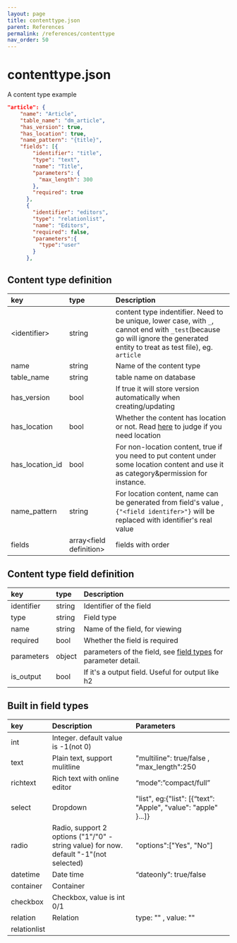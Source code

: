 ```yaml
---
layout: page
title: contenttype.json
parent: References
permalink: /references/contenttype
nav_order: 50
---
```

# contenttype.json

A content type example
```json
"article": {
    "name": "Article",
    "table_name": "dm_article",
    "has_version": true,
    "has_location": true,
    "name_pattern": "{title}",
    "fields": [{
        "identifier": "title",
        "type": "text",
        "name": "Title",
        "parameters": {
          "max_length": 300
        },
        "required": true
      },
      {
        "identifier": "editors",
        "type": "relationlist",
        "name": "Editors",
        "required": false,
        "parameters":{
          "type":"user"
        }
      },
```

## Content type definition

| key      | type  | Description       
|:---------|:----|:---------------------|
| \<identifier\>   | string     | content type indentifier. Need to be unique, lower case, with `_`, cannot end with `_test`(because go will ignore the generated entity to treat as test file), eg. `article`       |
| name     |string   | Name of the content type      |
| table_name |string       | table name on database      |
| has_version |bool       | If true it will store version automatically when creating/updating      |
| has_location |bool       | Whether the content has location or not. Read [here](../tutorial/digimaker-concepts#location-content-and-non-location-content) to judge if you need location|
| has_location_id   |bool     | For non-location content, true if you need to put content under some location content and use it as category&permission for instance.      |
| name_pattern    | string    | For location content, name can be generated from field's value , `{"<field identifer>"}` will be replaced with identifier's real value    |
| fields    | array\<field definition\>    |  fields with order  |


## Content type field definition

| key      | type  | Description       
|:---------|:----|:---------------------|
| identifier    | string    |  Identifier of the field  |
| type    | string    |  Field type  |
| name    | string    |  Name of the field, for viewing  |
| required    | bool    |  Whether the field is required  |
| parameters    | object    |  parameters of the field, see [field types](#field-types) for parameter detail. |
| is_output    | bool    |  If it's a output field. Useful for output like h2  |



## Built in field types

| key       | Description   | Parameters 
|:--------- |:---------------------|:----|
| int  |	Integer. default value is -1(not 0)| | 
| text  |	Plain text, support mulitline| "multiline": true/false , "max_length":250| 
| richtext |	Rich text with online editor |	“mode”:”compact/full”
| select |	Dropdown | "list", eg:{"list": [{“text”: "Apple", "value": "apple" }...]} |
| radio |	Radio, support 2 options ("1"/"0" - string value) for now. default "-1"(not selected) | "options":["Yes", "No"] |
| datetime |	Date time |	“dateonly”: true/false
| container| 	Container |  | 
| checkbox |	Checkbox, value is int 0/1  |	 | 
| relation |	Relation  | type: "<content type>" , value: "<field identifier>"
| relationlist |